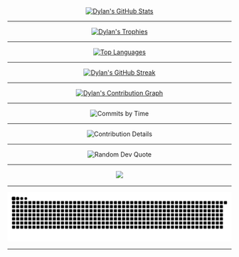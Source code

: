 <div align="center">
  <a href="https://github.com/dhodgson615">
    <img src="https://github-readme-stats.vercel.app/api?username=dhodgson615&show_icons=true&theme=gruvbox&count_private=true&include_all_commits=true" alt="Dylan's GitHub Stats" />
  </a>
</div>

---

<div align="center">
  <a href="https://github.com/dhodgson615">
    <img src="https://github-profile-trophy.vercel.app/?username=dhodgson615&theme=gruvbox&margin-w=20&margin-h=20&column=3" alt="Dylan's Trophies" />
  </a>
</div>

---

<div align="center">
  <a href="https://github.com/dhodgson615">
    <img src="https://github-readme-stats.vercel.app/api/top-langs/?username=dhodgson615&theme=gruvbox&hide=html,css&layout=compact&langs_count=10" alt="Top Languages" />
  </a>
</div>

---

<div align="center">
  <a href="https://github.com/dhodgson615">
    <img src="https://github-readme-streak-stats.herokuapp.com/?user=dhodgson615&theme=gruvbox" alt="Dylan's GitHub Streak" />
  </a>
</div>

---

<div align="center">
  <a href="https://github.com/dhodgson615">
    <img src="https://github-readme-activity-graph.vercel.app/graph?username=dhodgson615&theme=gruvbox" alt="Dylan's Contribution Graph"/>
  </a>
</div>

---

<div align="center">
  <img src="https://github-profile-summary-cards.vercel.app/api/cards/productive-time?username=dhodgson615&theme=gruvbox&utcOffset=8" alt="Commits by Time"/>
</div>

---

<div align="center">
  <img src="https://github-profile-summary-cards.vercel.app/api/cards/profile-details?username=dhodgson615&theme=gruvbox" alt="Contribution Details"/>
</div>

---

<div align="center">
  <img src="https://quotes-github-readme.vercel.app/api?type=horizontal&theme=gruvbox" alt="Random Dev Quote"/>
</div>

---

<p align="center">
  <img src="https://skillicons.dev/icons?i=apple,linux,debian,ubuntu,bash,vim,vscode,c,cpp,java,py,haskell,regex,latex,md,cmake,gradle,maven,docker,clion,idea,pycharm,replit,git,github,discord,gmail,linkedin" />
</p>

---

<div align="center">
  <img src="https://raw.githubusercontent.com/dhodgson615/dhodgson615/output/dist/github-contribution-grid-snake.svg" alt="Snake animation" />
</div>

---